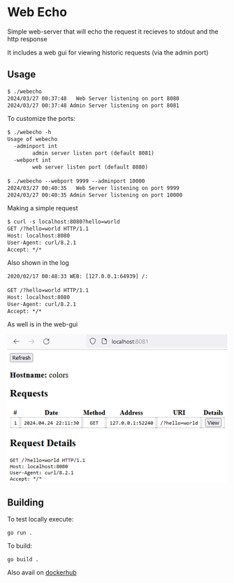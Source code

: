 # Web Echo
Simple web-server that will echo the request it recieves to stdout and the http response

It includes a web gui for viewing historic requests (via the admin port)

## Usage
```
$ ./webecho
2024/03/27 00:37:48   Web Server listening on port 8080
2024/03/27 00:37:48 Admin Server listening on port 8081
```

To customize the ports:

```
$ ./webecho -h
Usage of webecho
  -adminport int
        admin server listen port (default 8081)
  -webport int
        web server listen port (default 8080)

$ ./webecho --webport 9999 --adminport 10000
2024/03/27 00:40:35   Web Server listening on port 9999
2024/03/27 00:40:35 Admin Server listening on port 10000
```

Making a simple request
```
$ curl -s localhost:8080?hello=world
GET /?hello=world HTTP/1.1
Host: localhost:8080
User-Agent: curl/8.2.1
Accept: */*
```

Also shown in the log
```
2020/02/17 00:48:33 WEB: [127.0.0.1:64939] /:

GET /?hello=world HTTP/1.1
Host: localhost:8080
User-Agent: curl/8.2.1
Accept: */*
```

As well is in the web-gui

![](adminui.png)

## Building
To test locally execute:

```
go run .
```

To build:

```
go build .
```

Also avail on [dockerhub](https://hub.docker.com/r/davidwashere/webecho)